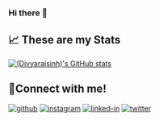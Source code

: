### Hi there 👋

<!--
**Iamdk25/Iamdk25** is a ✨ _special_ ✨ repository because its `README.md` (this file) appears on your GitHub profile.

Here are some ideas to get you started:

- 🔭 I’m currently working on ...
- 🌱 I’m currently learning ...
- 👯 I’m looking to collaborate on ...
- 🤔 I’m looking for help with ...
- 💬 Ask me about ...
- 📫 How to reach me: ...
- 😄 Pronouns: ...
- ⚡ Fun fact: ...
-->
## 📈 These are my Stats
[![(Divyarajsinh)'s GitHub stats](https://github-readme-stats.vercel.app/api?username=Iamdk25)](https://github.com/Iamdk25/github-readme-stats)
## 🔗Connect with me!
[![github](https://img.shields.io/badge/GitHub-000000?style=for-the-badge&logo=GitHub&logoColor=white)](https://github.com/Iamdk25)
[![instagram](https://img.shields.io/badge/Instagram-000000?style=for-the-badge&logo=Instagram&logoColor=pink)](https://www.instagram.com/Iamdk_25)
[![linked-in](https://img.shields.io/badge/LinkedIn-000000?style=for-the-badge&logo=LinkedIn&logoColor=blue)](https://www.linkedin.com/in/dkarmariya)
[![twitter](https://img.shields.io/badge/Twitter-000000?style=for-the-badge&logo=Twitter&logoColor=blue)](https://twitter.com/Iamdk_25)

